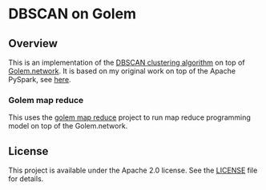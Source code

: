 # DBSCAN on Golem

## Overview

This is an implementation of the [DBSCAN clustering algorithm](http://en.wikipedia.org/wiki/DBSCAN) 
on top of [Golem.network](http://Golem.network/). It is based on my original work on top of the Apache PySpark, see [here](https://github.com/hhio618/dbscan-pysprak).
### Golem map reduce
This uses the [golem map reduce](https://github.com/hhio618/golem-maprerduce) project to run map reduce programming model on top of the Golem.network.

## License

This project is available under the Apache 2.0 license. 
See the [LICENSE](LICENSE) file for details.

